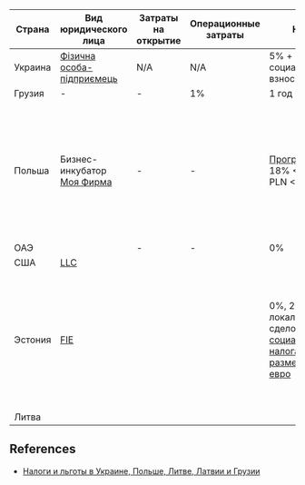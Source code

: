 
| Страна | Вид юридического лица | Затраты на открытие | Операционные затраты | Налог |  ВНЖ | Коментарии | Оформить удаленно
| ------ | --------------------- | ------------------- | -------------------- | ----- | ---- | ---------- | ----------------- |
| Украина | [Фізична особа-підприємець](https://uk.wikipedia.org/wiki/%D0%A4%D1%96%D0%B7%D0%B8%D1%87%D0%BD%D0%B0_%D0%BE%D1%81%D0%BE%D0%B1%D0%B0-%D0%BF%D1%96%D0%B4%D0%BF%D1%80%D0%B8%D1%94%D0%BC%D0%B5%D1%86%D1%8C) | N/A | N/A | 5% + социальный взнос | Нет | | |
| Грузия | - | - | 1% | 1 год | | | |
| Польша | Бизнес-инкубатор [Моя Фирма](https://mojafirma.org/) | - | - | [Прогрессивный](https://mojafirma.org/pereezd-v-polshu-gajdlajn-dlja-ajtishnikov-i-frilanserov), 18% < 85k/year PLN < 32% | Да | Предоставляют [услуги](https://mojafirma.org/inkubator) по оформлению: Вид на жительство, Юридическую поддержку, Бухгалтерскую поддержку, Счет в европейском банке| |
| ОАЭ | | - | - | 0% | Да | | |
| США | [LLC](https://en.wikipedia.org/wiki/Limited_liability_company) |  |  |  | | | Да |
| Эстония | [FIE](https://internationalwealth.info/tax-planning/individual-businessmen-estonia/) | | | 0%, 20% от локальных сделок, [социального налога в размере 495 евро](https://internationalwealth.info/tax-planning/individual-businessmen-estonia/) | Через инвестицию в FIE в размере не менее 16000 евро можно получить временный Вид На Жительство в Эстонии | | Да |
| Литва | | | | | | | | |


## References
- [Налоги и льготы в Украине, Польше, Литве, Латвии и Грузии](https://dev.by/news/ukraina-polsha-litva-latvia-gruzia)
